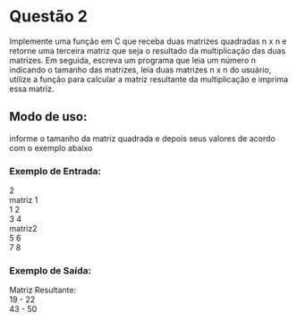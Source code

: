 # Questão 2
Implemente uma função em C que receba duas matrizes quadradas n x n e retorne uma terceira matriz que seja o resultado da multiplicação das duas matrizes. Em seguida, escreva um programa que leia um número n indicando o tamanho das matrizes, leia duas matrizes n x n do usuário, utilize a função para calcular a matriz resultante da multiplicação e imprima essa matriz.

## Modo de uso:
informe o tamanho da matriz quadrada e depois seus valores de acordo com o exemplo abaixo
### Exemplo de Entrada:
2<br>
matriz 1<br>
1 2<br>
3 4<br>
matriz2<br>
5 6<br>
7 8<br>
### Exemplo de Saída:
Matriz Resultante: 
<br>19 - 22
<br>43 - 50
